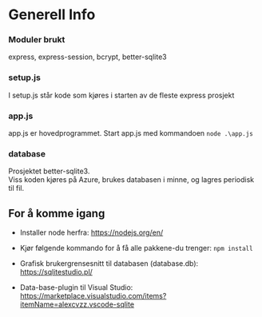 # Generell Info

### Moduler brukt
express, express-session, bcrypt, better-sqlite3

### setup.js
I setup.js står kode som kjøres i starten av de fleste express prosjekt

### app.js
app.js er hovedprogrammet. Start app.js med kommandoen ```node .\app.js```

### database
Prosjektet better-sqlite3.  
Viss koden kjøres på Azure, brukes databasen i minne, og
lagres periodisk til fil.


## For å komme igang
- Installer node herfra: https://nodejs.org/en/

- Kjør følgende kommando for å få alle pakkene-du trenger:
```npm install```

- Grafisk brukergrensesnitt til databasen (database.db):
https://sqlitestudio.pl/

- Data-base-plugin til Visual Studio:
https://marketplace.visualstudio.com/items?itemName=alexcvzz.vscode-sqlite